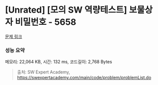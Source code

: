# [Unrated] [모의 SW 역량테스트] 보물상자 비밀번호 - 5658 

[문제 링크](https://swexpertacademy.com/main/code/problem/problemDetail.do?contestProbId=AWXRUN9KfZ8DFAUo) 

### 성능 요약

메모리: 22,064 KB, 시간: 132 ms, 코드길이: 2,768 Bytes



> 출처: SW Expert Academy, https://swexpertacademy.com/main/code/problem/problemList.do